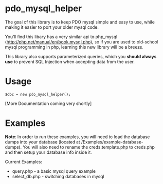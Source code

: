 # pdo_mysql_helper

The goal of this library is to keep PDO mysql simple and easy to use, while making it easier to port your older mysql code. 

You'll find this libary has a very similar api to php_mysql (http://php.net/manual/en/book.mysql.php), so if you are used to old-school mysql programming in php, learning this new library will be a breeze.

This library also supports parameterized queries, which you **should always use**  to prevent SQL Injection when accepting data from the user.

# Usage
```
$dbc = new pdo_mysql_helper();
```
[More Documentation coming very shortly]

# Examples 

**Note**: In order to run these examples, you will need to load the database dumps into your database (located at /Examples/example-database-dumps). You will also need to rename the creds.template.php to creds.php and then setup your database info inside it.

Current Examples:
* query.php - a basic mysql query example
* select_db.php - switching databases in mysql

